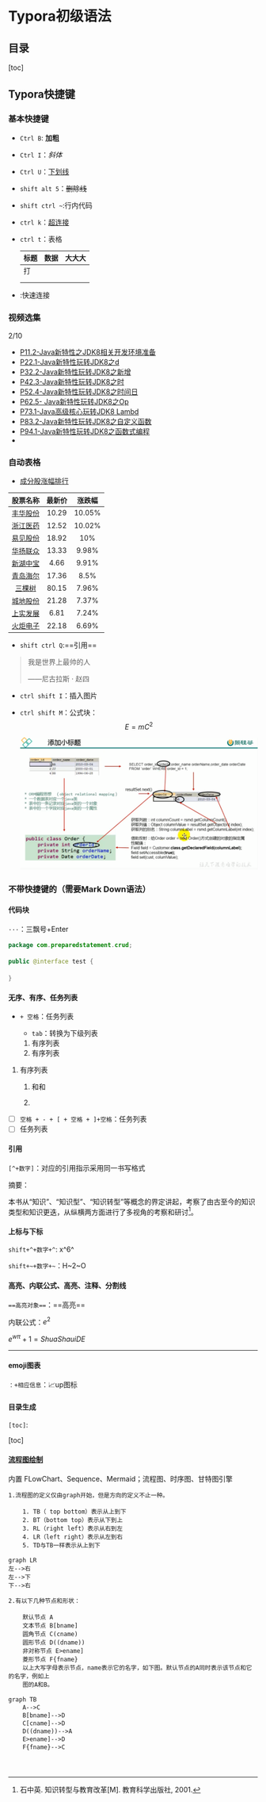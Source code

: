 # Typora初级语法

## 目录

[toc]



## Typora快捷键

### 基本快捷键

- `Ctrl B`: **加粗**

- `Ctrl I`：*斜体*

- `Ctrl U`：<u>下划线</u>

- `shift alt 5`：~~删除线~~

- `shift ctrl ~`:行内代码

- `ctrl k`：[超连接](https://www.bilibili.com/video/av8819726?from=search&seid=3832455290610242926)

- `ctrl t`：表格

  | 标题 | 数据 | 大大大 |
  | ---- | ---- | ------ |
  | 打   |      |        |
  |      |      |        |
  |      |      |        |

- [](#视频选集):快速连接

  

### 视频选集

2/10

- [P11.2-Java新特性之JDK8相关开发环境准备](https://www.bilibili.com/video/av74138938/?p=1)
- [P22.1-Java新特性玩转JDK8之d](https://www.bilibili.com/video/av74138938/?p=2)
- [P32.2-Java新特性玩转JDK8之新增](https://www.bilibili.com/video/av74138938/?p=3)
- [P42.3-Java新特性玩转JDK8之时](https://www.bilibili.com/video/av74138938/?p=4)
- [P52.4-Java新特性玩转JDK8之时间日](https://www.bilibili.com/video/av74138938/?p=5)
- [P62.5- Java新特性玩转JDK8之Op](https://www.bilibili.com/video/av74138938/?p=6)
- [P73.1-Java高级核心玩转JDK8 Lambd](https://www.bilibili.com/video/av74138938/?p=7)
- [P83.2-Java新特性玩转JDK8之自定义函数](https://www.bilibili.com/video/av74138938/?p=8)
- [P94.1-Java新特性玩转JDK8之函数式编程](https://www.bilibili.com/video/av74138938/?p=9)
- 

### 自动表格

- [成分股涨幅排行](javascript:void(0))

|                      股票名称                      | 最新价 | 涨跌幅 |
| :------------------------------------------------: | :----: | :----: |
| [丰华股份](http://stockpage.10jqka.com.cn/600615/) | 10.29  | 10.05% |
| [浙江医药](http://stockpage.10jqka.com.cn/600216/) | 12.52  | 10.02% |
| [易见股份](http://stockpage.10jqka.com.cn/600093/) | 18.92  |  10%   |
| [华扬联众](http://stockpage.10jqka.com.cn/603825/) | 13.33  | 9.98%  |
| [新湖中宝](http://stockpage.10jqka.com.cn/600208/) |  4.66  | 9.91%  |
| [青岛海尔](http://stockpage.10jqka.com.cn/600690/) | 17.36  |  8.5%  |
|  [三棵树](http://stockpage.10jqka.com.cn/603737/)  | 80.15  | 7.96%  |
| [城地股份](http://stockpage.10jqka.com.cn/603887/) | 21.28  | 7.37%  |
| [上实发展](http://stockpage.10jqka.com.cn/600748/) |  6.81  | 7.24%  |
| [火炬电子](http://stockpage.10jqka.com.cn/603678/) | 22.18  | 6.69%  |

- `shift ctrl Q`:==引用==

> 我是世界上最帅的人
>
> ——尼古拉斯 · 赵四

- `ctrl shift I`：插入图片

- `ctrl shift M`：公式块：
  $$
  E= mC^2
  $$
  

  

  ![](图片/查询操作编程思想流程.png)

  

  

### 不带快捷键的（需要Mark Down语法）

#### 代码块

`···`：三飘号+Enter

```java
package com.preparedstatement.crud;

public @interface test {

}


```

#### 无序、有序、任务列表

+ `+ 空格`：任务列表

  + `tab`：转换为下级列表

  1. 有序列表
  2. 有序列表

1. 有序列表

   1. 和和

   2. 

      

- [ ] `空格 + - + [ + 空格 + ]+空格`：任务列表
- [ ] 任务列表

#### 引用

`[^+数字]`：对应的引用指示采用同一书写格式

摘要：

本书从“知识”、“知识型”、“知识转型”等概念的界定讲起，考察了由古至今的知识类型和知识更迭，从纵横两方面进行了多视角的考察和研讨[^1]。

[^1]:石中英. 知识转型与教育改革[M]. 教育科学出版社, 2001.

#### 上标与下标

`shift+^+数字+^`: x^6^

`shift+~+数字+~`：H~2~O

#### 高亮、内联公式、高亮、注释、分割线

`==高亮对象==`：==高亮==

内联公式：$e^2$

$e^{w\pi}+1 = ShuaShauiDE$

<!--这一段显示不出来，在其他文档中-->

---



#### emoji图表

`：+相应信息`：:chart_with_upwards_trend:up图标

#### 目录生成

`[toc]`:

[toc]

#### [流程图绘制](https://blog.csdn.net/Subson/article/details/78054689)

内置 FLowChart、Sequence、Mermaid；流程图、时序图、甘特图引擎



```
1.流程图的定义仅由graph开始，但是方向的定义不止一种。

    1. TB（ top bottom）表示从上到下
    2. BT（bottom top）表示从下到上
    3. RL（right left）表示从右到左
    4. LR（left right）表示从左到右
    5. TD与TB一样表示从上到下

```

```mermaid
graph LR
左-->右
左-->下
下-->右
```

```
2.有以下几种节点和形状：

    默认节点 A
    文本节点 B[bname]
    圆角节点 C(cname)
    圆形节点 D((dname))
    非对称节点 E>ename]
    菱形节点 F{fname}
    以上大写字母表示节点，name表示它的名字，如下图。默认节点的A同时表示该节点和它的名字，例如上
    图的A和B。

```



```mermaid
graph TB
	A-->C
	B[bname]-->D
	C[cname]-->D
	D((dname))-->A
	E>ename]-->D
	F{fname}-->C
```

























​		

### 

